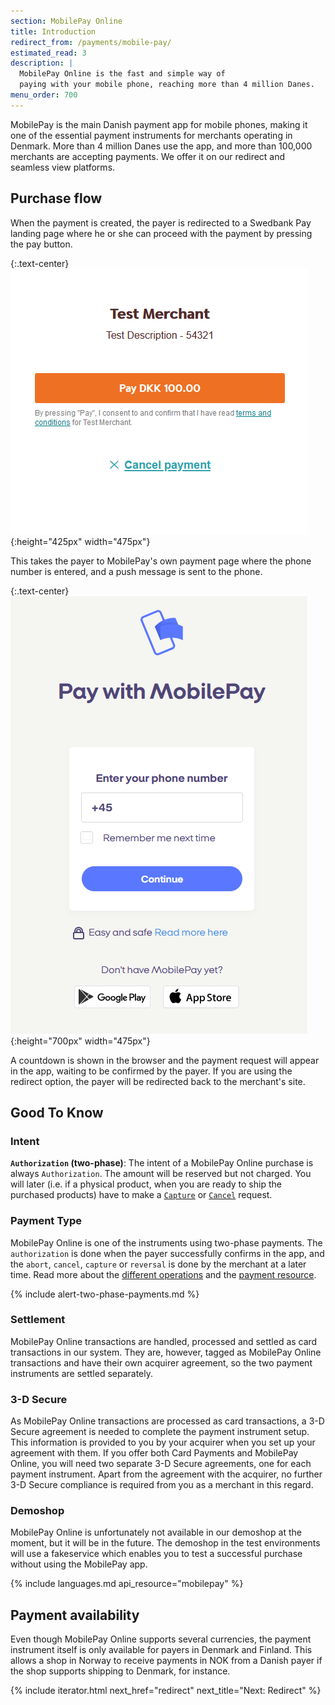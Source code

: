 ```yaml
---
section: MobilePay Online
title: Introduction
redirect_from: /payments/mobile-pay/
estimated_read: 3
description: |
  MobilePay Online is the fast and simple way of
  paying with your mobile phone, reaching more than 4 million Danes.
menu_order: 700
---
```


MobilePay is the main Danish payment app for mobile phones, making it one
of the essential payment instruments for merchants operating in Denmark. More
than 4 million Danes use the app, and more than 100,000 merchants are
accepting payments. We offer it on our redirect and seamless view platforms.

## Purchase flow

When the payment is created, the payer is redirected to a Swedbank Pay landing
page where he or she can proceed with the payment by pressing the pay button.

{:.text-center}
![screenshot of the Swedbank Pay landing page][swedbankpay-landing-page]{:height="425px" width="475px"}

This takes the payer to MobilePay's own payment page where the phone number is
entered, and a push message is sent to the phone.

{:.text-center}
![screenshot of the MobilePay Online number input page][mobilepay-number-input]{:height="700px" width="475px"}

A countdown is shown in the browser and the payment request will appear in the
app, waiting to be confirmed by the payer. If you are using the redirect
option, the payer will be redirected back to the merchant's site.

## Good To Know

### Intent

**`Authorization` (two-phase)**: The intent of a MobilePay Online purchase is
always `Authorization`. The amount will be reserved but not charged. You will
later (i.e. if a physical product, when you are ready to ship the purchased
products) have to make a [`Capture`][mobilepay-capture] or
[`Cancel`][mobilepay-cancel] request.

### Payment Type

MobilePay Online is one of the instruments using two-phase payments. The
`authorization` is done when the payer successfully confirms in the app, and
the `abort`, `cancel`, `capture` or `reversal` is done by the merchant at a
later time. Read more about the [different operations][other-features] and the
[payment resource][payment-resource].

{% include alert-two-phase-payments.md %}

### Settlement

MobilePay Online transactions are handled, processed and settled as card
transactions in our system. They are, however, tagged as MobilePay Online
transactions and have their own acquirer agreement, so the two payment
instruments are settled separately.

### 3-D Secure

As MobilePay Online transactions are processed as card transactions, a 3-D
Secure agreement is needed to complete the payment instrument setup. This
information is provided to you by your acquirer when you set up your agreement
with them. If you offer both Card Payments and MobilePay Online, you will need
two separate 3-D Secure agreements, one for each payment instrument. Apart from
the agreement with the acquirer, no further 3-D Secure compliance is required
from you as a merchant in this regard.

### Demoshop

MobilePay Online is unfortunately not available in our demoshop at the moment,
but it will be in the future. The demoshop in the test environments will use a
fakeservice which enables you to test a successful purchase without using the
MobilePay app.

{% include languages.md api_resource="mobilepay" %}

## Payment availability

Even though MobilePay Online supports several currencies, the payment instrument
itself is only available for payers in Denmark and Finland. This allows a shop
in Norway to receive payments in NOK from a Danish payer if the shop supports
shipping to Denmark, for instance.

{% include iterator.html
                         next_href="redirect"
                         next_title="Next: Redirect" %}

[mobilepay-number-input]: /assets/img/payments/mobilepay-redirect-en.png
[mobilepay-cancel]: /payment-instruments/mobile-pay/after-payment#cancellations
[mobilepay-capture]: /payment-instruments/mobile-pay/after-payment#capture
[payment-resource]: /payment-instruments/mobile-pay/other-features#payment-resource
[other-features]: /payment-instruments/mobile-pay/other-features#operations
[swedbankpay-landing-page]: /assets/img/payments/sbp-mobilepaylandingpage-en.png
